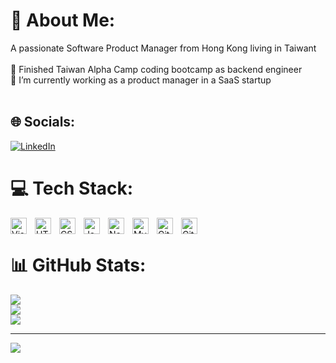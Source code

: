 # 💫 About Me:
 A passionate Software Product Manager from Hong Kong living in Taiwant<br><br>🔭  Finished Taiwan Alpha Camp coding bootcamp as backend engineer<br>🌱 I’m currently working as a product manager in a SaaS startup<br><br>


## 🌐 Socials:
[![LinkedIn](https://img.shields.io/badge/LinkedIn-%230077B5.svg?logo=linkedin&logoColor=white)](https://linkedin.com/in/https://www.linkedin.com/in/wongsuisang/) 

# 💻 Tech Stack:
<img align="left" alt="Visual Studio Code" width="26px" src="https://cdn.jsdelivr.net/gh/devicons/devicon/icons/vscode/vscode-original.svg" style="padding-right:10px;" />
<img align="left" alt="HTML5" width="26px" src="https://cdn.jsdelivr.net/gh/devicons/devicon/icons/html5/html5-original.svg" style="padding-right:10px;" />
<img align="left" alt="CSS3" width="26px" src="https://cdn.jsdelivr.net/gh/devicons/devicon/icons/css3/css3-original.svg" style="padding-right:10px;" />
<img align="left" alt="JavaScript" width="26px" src="https://cdn.jsdelivr.net/gh/devicons/devicon/icons/javascript/javascript-original.svg" style="padding-right:10px;" />
<img align="left" alt="Node.js" width="26px" src="https://cdn.jsdelivr.net/gh/devicons/devicon/icons/nodejs/nodejs-original.svg" style="padding-right:10px;" />
<img align="left" alt="MySQL" width="26px" src="https://cdn.jsdelivr.net/gh/devicons/devicon/icons/mysql/mysql-original.svg" style="padding-right:10px;" />
<img align="left" alt="Git" width="26px" src="https://cdn.jsdelivr.net/gh/devicons/devicon/icons/git/git-original.svg" style="padding-right:10px;" />
<img align="left" alt="GitHub" width="26px" src="https://user-images.githubusercontent.com/3369400/139447912-e0f43f33-6d9f-45f8-be46-2df5bbc91289.png" style="padding-right:10px;" />

<br>

# 📊 GitHub Stats:
![](https://github-readme-stats.vercel.app/api?username=DonaldWongSuiSang&theme=dark&hide_border=false&include_all_commits=false&count_private=false)<br/>
![](https://github-readme-streak-stats.herokuapp.com/?user=DonaldWongSuiSang&theme=dark&hide_border=false)<br/>
![](https://github-readme-stats.vercel.app/api/top-langs/?username=DonaldWongSuiSang&theme=dark&hide_border=false&include_all_commits=false&count_private=false&layout=compact)

---
[![](https://visitcount.itsvg.in/api?id=DonaldWongSuiSang&icon=0&color=0)](https://visitcount.itsvg.in)

<!-- Proudly created with GPRM ( https://gprm.itsvg.in ) -->
